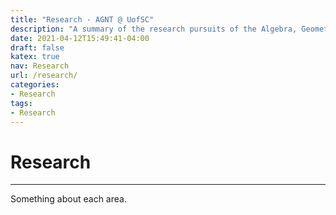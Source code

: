 ```yaml
---
title: "Research - AGNT @ UofSC"
description: "A summary of the research pursuits of the Algebra, Geometry, and Number Theory group at the University of South Carolina."
date: 2021-04-12T15:49:41-04:00
draft: false
katex: true
nav: Research
url: /research/
categories:
- Research 
tags:
- Research 
---
```


# Research 
----

Something about each area. 